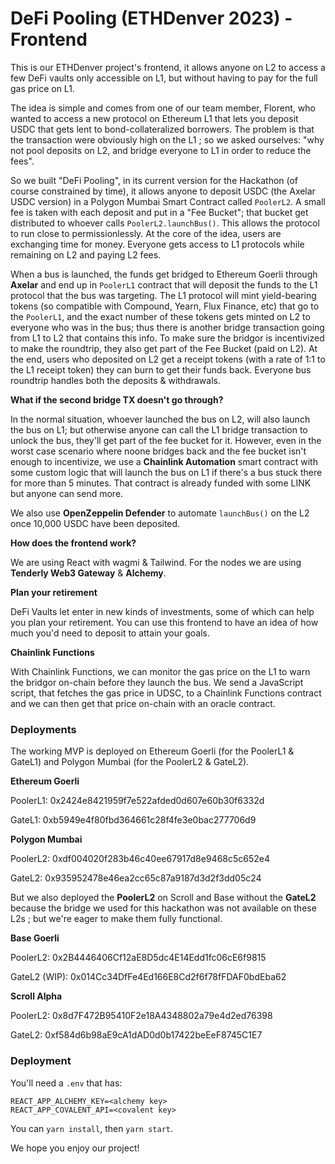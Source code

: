 # DeFi Pooling (ETHDenver 2023) - Frontend

This is our ETHDenver project's frontend, it allows anyone on L2 to access a few DeFi vaults only accessible on L1, but without having to pay for the full gas price on L1.

The idea is simple and comes from one of our team member, Florent, who wanted to access a new protocol on Ethereum L1 that lets you deposit USDC that gets lent to bond-collateralized borrowers. The problem is that the transaction were obviously high on the L1 ; so we asked ourselves: "why not pool deposits on L2, and bridge everyone to L1 in order to reduce the fees".

So we built "DeFi Pooling", in its current version for the Hackathon (of course constrained by time), it allows anyone to deposit USDC (the Axelar USDC version) in a Polygon Mumbai Smart Contract called `PoolerL2`. A small fee is taken with each deposit and put in a "Fee Bucket"; that bucket get distributed to whoever calls `PoolerL2.launchBus()`. This allows the protocol to run close to permissionlessly. At the core of the idea, users are exchanging time for money. Everyone gets access to L1 protocols while remaining on L2 and paying L2 fees.

When a bus is launched, the funds get bridged to Ethereum Goerli through **Axelar** and end up in `PoolerL1` contract that will deposit the funds to the L1 protocol that the bus was targeting. The L1 protocol will mint yield-bearing tokens (so compatible with Compound, Yearn, Flux Finance, etc) that go to the `PoolerL1`, and the exact number of these tokens gets minted on L2 to everyone who was in the bus; thus there is another bridge transaction going from L1 to L2 that contains this info. To make sure the bridgor is incentivized to make the roundtrip, they also get part of the Fee Bucket (paid on L2). At the end, users who deposited on L2 get a receipt tokens (with a rate of 1:1 to the L1 receipt token) they can burn to get their funds back. Everyone bus roundtrip handles both the deposits & withdrawals.

**What if the second bridge TX doesn't go through?**

In the normal situation, whoever launched the bus on L2, will also launch the bus on L1; but otherwise anyone can call the L1 bridge transaction to unlock the bus, they'll get part of the fee bucket for it. However, even in the worst case scenario where noone bridges back and the fee bucket isn't enough to incentivize, we use a **Chainlink Automation** smart contract with some custom logic that will launch the bus on L1 if there's a bus stuck there for more than 5 minutes. That contract is already funded with some LINK but anyone can send more.

We also use **OpenZeppelin Defender** to automate `launchBus()` on the L2 once 10,000 USDC have been deposited.

**How does the frontend work?**

We are using React with wagmi & Tailwind. For the nodes we are using **Tenderly Web3 Gateway** & **Alchemy**.

**Plan your retirement**

DeFi Vaults let enter in new kinds of investments, some of which can help you plan your retirement. You can use this frontend to have an idea of how much you'd need to deposit to attain your goals.

**Chainlink Functions**

With Chainlink Functions, we can monitor the gas price on the L1 to warn the bridgor on-chain before they launch the bus. We send a JavaScript script, that fetches the gas price in UDSC, to a Chainlink Functions contract and we can then get that price on-chain with an oracle contract.

### Deployments

The working MVP is deployed on Ethereum Goerli (for the PoolerL1 & GateL1) and Polygon Mumbai (for the PoolerL2 & GateL2).

**Ethereum Goerli**

PoolerL1: 0x2424e8421959f7e522afded0d607e60b30f6332d

GateL1: 0xb5949e4f80fbd364661c28f4fe3e0bac277706d9

**Polygon Mumbai**

PoolerL2: 0xdf004020f283b46c40ee67917d8e9468c5c652e4

GateL2: 0x935952478e46ea2cc65c87a9187d3d2f3dd05c24

But we also deployed the **PoolerL2** on Scroll and Base without the **GateL2** because the bridge we used for this hackathon was not available on these L2s ; but we're eager to make them fully functional.

**Base Goerli**

PoolerL2: 0x2B4446406Cf12aE8D5dc4E14Edd1fc06cE6f9815

GateL2 (WIP): 0x014Cc34DfFe4Ed166E8Cd2f6f78fFDAF0bdEba62

**Scroll Alpha**

PoolerL2: 0x8d7F472B95410F2e18A4348802a79e4d2ed76398

GateL2: 0xf584d6b98aE9cA1dAD0d0b17422beEeF8745C1E7

### Deployment

You'll need a `.env` that has:

```
REACT_APP_ALCHEMY_KEY=<alchemy key>
REACT_APP_COVALENT_API=<covalent key>
```

You can `yarn install`, then `yarn start`.

We hope you enjoy our project!
